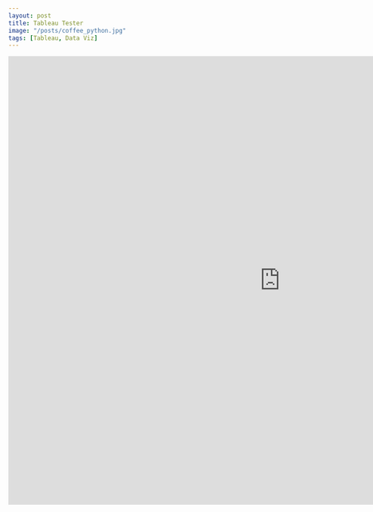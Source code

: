 ```yaml
---
layout: post
title: Tableau Tester
image: "/posts/coffee_python.jpg"
tags: [Tableau, Data Viz]
---
```


<iframe seamless frameborder="0" src="https://public.tableau.com/views/DSIEarthquakeDashboard/DSIEarthquakeTracker?:embed=yes&:display_count=yes&:showVizHome=no" width = '1090' height = '900'></iframe> 

